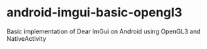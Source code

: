 # android-imgui-basic-opengl3
Basic implementation of Dear ImGui on Android using OpenGL3 and NativeActivity
